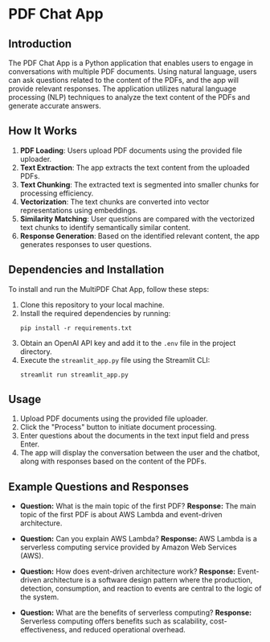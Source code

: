 # PDF Chat App

## Introduction
The PDF Chat App is a Python application that enables users to engage in conversations with multiple PDF documents. Using natural language, users can ask questions related to the content of the PDFs, and the app will provide relevant responses. The application utilizes natural language processing (NLP) techniques to analyze the text content of the PDFs and generate accurate answers.

## How It Works
1. **PDF Loading**: Users upload PDF documents using the provided file uploader.
2. **Text Extraction**: The app extracts the text content from the uploaded PDFs.
3. **Text Chunking**: The extracted text is segmented into smaller chunks for processing efficiency.
4. **Vectorization**: The text chunks are converted into vector representations using embeddings.
5. **Similarity Matching**: User questions are compared with the vectorized text chunks to identify semantically similar content.
6. **Response Generation**: Based on the identified relevant content, the app generates responses to user questions.

## Dependencies and Installation
To install and run the MultiPDF Chat App, follow these steps:

1. Clone this repository to your local machine.
2. Install the required dependencies by running:
   ```
   pip install -r requirements.txt
   ```
3. Obtain an OpenAI API key and add it to the `.env` file in the project directory.
4. Execute the `streamlit_app.py` file using the Streamlit CLI:
   ```
   streamlit run streamlit_app.py
   ```

## Usage
1. Upload PDF documents using the provided file uploader.
2. Click the "Process" button to initiate document processing.
3. Enter questions about the documents in the text input field and press Enter.
4. The app will display the conversation between the user and the chatbot, along with responses based on the content of the PDFs.

## Example Questions and Responses
- **Question:** What is the main topic of the first PDF?
  **Response:** The main topic of the first PDF is about AWS Lambda and event-driven architecture.

- **Question:** Can you explain AWS Lambda?
  **Response:** AWS Lambda is a serverless computing service provided by Amazon Web Services (AWS).

- **Question:** How does event-driven architecture work?
  **Response:** Event-driven architecture is a software design pattern where the production, detection, consumption, and reaction to events are central to the logic of the system.

- **Question:** What are the benefits of serverless computing?
  **Response:** Serverless computing offers benefits such as scalability, cost-effectiveness, and reduced operational overhead.

